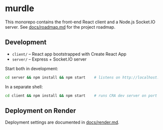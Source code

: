 # murdle

This monorepo contains the front-end React client and a Node.js Socket.IO server.
See [docs/roadmap.md](docs/roadmap.md) for the project roadmap.

## Development

- `client/` – React app bootstrapped with Create React App
- `server/` – Express + Socket.IO server

Start both in development:
```bash
cd server && npm install && npm start    # listens on http://localhost:3001
```
In a separate shell:
```bash
cd client && npm install && npm start    # runs CRA dev server on port 3000
```

## Deployment on Render

Deployment settings are documented in [docs/render.md](docs/render.md).

